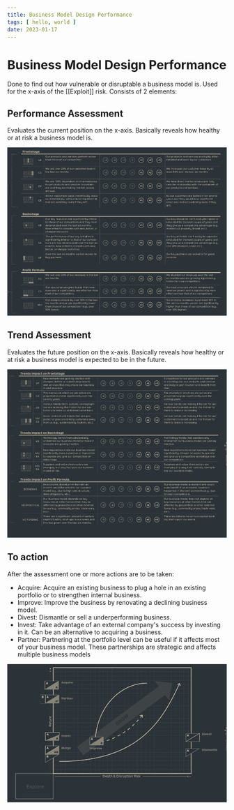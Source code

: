 ```yaml
---
title: Business Model Design Performance
tags: [ hello, world ]
date: 2023-01-17
---
```


# Business Model Design Performance

Done to find out how vulnerable or disruptable a business model is. Used for the x-axis of the [[Exploit]] risk. Consists of 2 elements:

## Performance Assessment

Evaluates the current position on the x-axis. Basically reveals how healthy or at risk a business model is.

![](img/pasted_img_20230117013117.png)

## Trend Assessment

Evaluates the future position on the x-axis. Basically reveals how healthy or at risk a business model is expected to be in the future.

![](img/pasted_img_20230117013200.png)

## To action

After the assessment one or more actions are to be taken:

- Acquire: Acquire an existing business to plug a hole in an existing portfolio or to strengthen internal business.
- Improve: Improve the business by renovating a declining business model.
- Divest: Dismantle or sell a underperforming business.
- Invest: Take advantage of an external company's success by investing in it. Can be an alternative to acquiring a business.
- Partner: Partnering at the portfolio level can be useful if it affects most of your business model. These partnerships are strategic and affects multiple business models

![](img/pasted_img_20230117013820.png)
